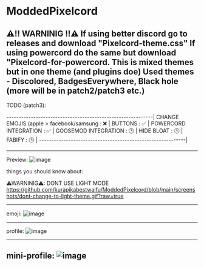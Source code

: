 # ModdedPixelcord
⚠!! WARNINIG !!⚠ If using better discord go to releases and download "Pixelcord-theme.css" If using powercord do the same but download "Pixelcord-for-powercord.
This is mixed themes but in one theme (and plugins doe)
Used themes - Discolored, BadgesEverywhere, Black hole (more will be in patch2/patch3 etc.)
-----------------------------------------------------------------------------------------------------------------------------------------------------------------------

TODO (patch3):

------------------------------------------------------------|
CHANGE EMOJIS (apple > facebook/samsung : ❌               |
BUTTONS : ✅                                               |
POWERCORD INTEGRATION : ✅                                 |
GOOSEMOD INTEGRATION : 	🕒                                 |
HIDE BLOAT : 🕒                                            |
FABIFY : 🕒                                                |
------------------------------------------------------------|

-----------------------------------------------------------------------------------------------------------------------------------------------------------------------

Preview:
![image](https://user-images.githubusercontent.com/75070802/137854906-ab809b26-52b2-459d-8ed8-0062a1b25054.png)

things you should know about:

⚠WARNINIG⚠: DONT USE LIGHT MODE
https://github.com/kurapikabestwaifu/ModdedPixelcord/blob/main/screenshots/dont-change-to-light-theme.gif?raw=true

-------------------------------------------------------------------------------------------------------------------------------------------------------------------------
emoji:
![image](https://user-images.githubusercontent.com/75070802/139282897-0953ed10-4c59-4fb4-88d2-6d9b4ae7caa5.png)

-------------------------------------------------------------------------------------------------------------------------------------------------------------------------
profile:
![image](https://user-images.githubusercontent.com/75070802/139282849-e84a0258-e462-4978-a3ce-1dc35d69bc3c.png)

-------------------------------------------------------------------------------------------------------------------------------------------------------------------------
mini-profile:
![image](https://user-images.githubusercontent.com/75070802/139283073-f5de4ef6-a535-450c-b3b5-de60ad91c59d.png)
-------------------------------------------------------------------------------------------------------------------------------------------------------------------------
